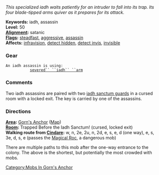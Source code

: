 *This specialized iadh waits patiently for an intruder to fall into its
trap. Its four blade-tipped arms quiver as it prepares for its attack.*

**Keywords:** iadh, assassin  
**Level:** 50  
**[Alignment](Alignment "wikilink"):** satanic  
**[Flags](:Category:Mob_Types "wikilink"):**
[steadfast](Sentinel_Mobs "wikilink"),
[aggressive](Aggressive_Mobs "wikilink"),
[assassin](Assassin_Mobs "wikilink")  
**Affects:** [infravision](Infravision "wikilink"), [detect
hidden](Detect_Hidden "wikilink"), [detect
invis](Detect_Invis "wikilink"), [invisible](Invis "wikilink")

### Gear

`An iadh assassin is using:`  
<wielded>`           `[`severed`` ``iadh`` ``arm`](Severed_Iadh_Arm "wikilink")

### Comments

Two iadh assassins are paired with two [iadh sanctum
guards](Iadh_Sanctum_Guard "wikilink") in a cursed room with a locked
exit. The key is carried by one of the assassins.

### Directions

**[Area](:Category:Areas "wikilink"):** [Gorn's
Anchor](:Category:Gorn's_Anchor "wikilink")
([Map](Gorn's_Anchor_Map "wikilink"))  
**[Room](:Category:Rooms "wikilink"):** Trapped Before the Iadh Sanctum!
(cursed, locked exit)  
**Walking route from [Cindare](Cindare "wikilink"):** w, n, 2e, 2u, n,
2d, e, s, e, d (one way), e, s, 3e, d, s, e (passes the [Magical
Roc](Magical_Roc "wikilink"), a dangerous mob)

There are multiple paths to this mob after the one-way entrance to the
colony. The above is the shortest, but potentially the most crowded with
mobs.

[Category:Mobs In Gorn's
Anchor](Category:Mobs_In_Gorn's_Anchor "wikilink")
